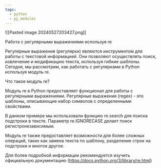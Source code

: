 ```yaml
---
tags:
  - python
  - py_modules
---
```

![[Pasted image 20240527203427.png]]

Работа с регулярными выражениями используя re

Регулярные выражения (регулярки) являются инструментом для работы с текстовой информацией. Они позволяют осуществлять поиск, извлечение и модификацию текста, используя гибкие шаблоны. Сегодня, мы рассмотрим, как работать с регулярками в Python используя модуль re.

Что такое модуль re?

Модуль re в Python предоставляет функционал для работы с регулярными выражениями. Регулярные выражения (regex) - это шаблоны, описывающие набор символов с определенными свойствами.

В данном примере мы использовали функцию re.search для поиска подстроки в тексте. Параметр re.IGNORECASE делает поиск регистронезависимым.

Модуль re также предоставляет возможности для более сложных операций, таких как замена текста по шаблону, разделение строк на подстроки и многое другое.

Для более подробной информации рекомендуется изучить официальную документацию (https://docs.python.org/3/library/re.html)
